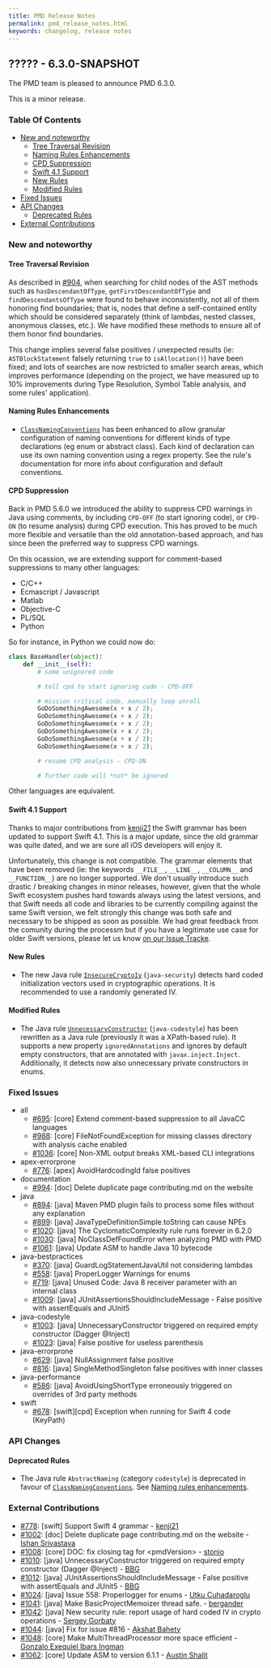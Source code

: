 ```yaml
---
title: PMD Release Notes
permalink: pmd_release_notes.html
keywords: changelog, release notes
---
```


## ????? - 6.3.0-SNAPSHOT

The PMD team is pleased to announce PMD 6.3.0.

This is a minor release.

### Table Of Contents

* [New and noteworthy](#new-and-noteworthy)
    *   [Tree Traversal Revision](#tree-traversal-revision)
    *   [Naming Rules Enhancements](#naming-rules-enhancements)
    *   [CPD Suppression](#cpd-suppression)
    *   [Swift 4.1 Support](#swift-41-support)
    *   [New Rules](#new-rules)
    *   [Modified Rules](#modified-rules)
* [Fixed Issues](#fixed-issues)
* [API Changes](#api-changes)
    *   [Deprecated Rules](#deprecated-rules)
* [External Contributions](#external-contributions)

### New and noteworthy

#### Tree Traversal Revision

As described in [#904](https://github.com/pmd/pmd/issues/904), when searching for child nodes of the AST methods
such as `hasDescendantOfType`, `getFirstDescendantOfType` and `findDescendantsOfType` were found to behave inconsistently,
not all of them honoring find boundaries; that is, nodes that define a self-contained entity which should be considered separately
(think of lambdas, nested classes, anonymous classes, etc.). We have modified these methods to ensure all of them honor
find boundaries.

This change implies several false positives / unexpected results (ie: `ASTBlockStatement` falsely returning `true` to `isAllocation()`)
have been fixed; and lots of searches are now restricted to smaller search areas, which improves performance (depending on the project,
we have measured up to 10% improvements during Type Resolution, Symbol Table analysis, and some rules' application).

#### Naming Rules Enhancements

 *   [`ClassNamingConventions`](pmd_rules_java_codestyle.html#classnamingconventions)
     has been enhanced to allow granular configuration of naming
     conventions for different kinds of type declarations (eg enum or abstract
     class). Each kind of declaration can use its own naming convention
     using a regex property. See the rule's documentation for more info about
     configuration and default conventions.

#### CPD Suppression

Back in PMD 5.6.0 we introduced the ability to suppress CPD warnings in Java using comments, by
including `CPD-OFF` (to start ignoring code), or `CPD-ON` (to resume analysis) during CPD execution.
This has proved to be much more flexible and versatile than the old annotation-based approach,
and has since been the preferred way to suppress CPD warnings.

On this ocassion, we are extending support for comment-based suppressions to many other languages:

*   C/C++
*   Ecmascript / Javascript
*   Matlab
*   Objective-C
*   PL/SQL
*   Python

So for instance, in Python we could now do:

```python
class BaseHandler(object):
    def __init__(self):
        # some unignored code

        # tell cpd to start ignoring code - CPD-OFF

        # mission critical code, manually loop unroll
        GoDoSomethingAwesome(x + x / 2);
        GoDoSomethingAwesome(x + x / 2);
        GoDoSomethingAwesome(x + x / 2);
        GoDoSomethingAwesome(x + x / 2);
        GoDoSomethingAwesome(x + x / 2);
        GoDoSomethingAwesome(x + x / 2);

        # resume CPD analysis - CPD-ON

        # further code will *not* be ignored
```

Other languages are equivalent.

#### Swift 4.1 Support

Thanks to major contributions from [kenji21](https://github.com/kenji21) the Swift grammar has been updated to support Swift 4.1.
This is a major update, since the old grammar was quite dated, and we are sure all iOS developers will enjoy it.

Unfortunately, this change is not compatible. The grammar elements that have been removed (ie: the keywords `__FILE__`,
`__LINE__`, `__COLUMN__` and `__FUNCTION__`) are no longer supported. We don't usually introduce such drastic / breaking
changes in minor releases, however, given that the whole Swift ecosystem pushes hard towards always using the latest
versions, and that Swift needs all code and libraries to be currently compiling against the same Swift version,
we felt strongly this change was both safe and necessary to be shipped as soon as possible. We had great feedback
from the comunity during the processm but if you have a legitimate use case for older Swift versions, please let us know
[on our Issue Tracke](https://github.com/pmd/pmd/issues).

#### New Rules

*   The new Java rule [`InsecureCryptoIv`](pmd_rules_java_security.html#insecurecryptoiv) (`java-security`)
    detects hard coded initialization vectors used in cryptographic operations. It is recommended to use
    a randomly generated IV.

#### Modified Rules

*   The Java rule [`UnnecessaryConstructor`](pmd_rules_java_codestyle.html#unnecessaryconstructor) (`java-codestyle`)
    has been rewritten as a Java rule (previously it was a XPath-based rule). It supports a new property
    `ignoredAnnotations` and ignores by default empty constructors,
    that are annotated with `javax.inject.Inject`. Additionally, it detects now also unnecessary private constructors
    in enums.

### Fixed Issues

*   all
    *   [#695](https://github.com/pmd/pmd/issues/695): \[core] Extend comment-based suppression to all JavaCC languages
    *   [#988](https://github.com/pmd/pmd/issues/988): \[core] FileNotFoundException for missing classes directory with analysis cache enabled
    *   [#1036](https://github.com/pmd/pmd/issues/1036): \[core] Non-XML output breaks XML-based CLI integrations
*   apex-errorprone
    *   [#776](https://github.com/pmd/pmd/issues/776): \[apex] AvoidHardcodingId false positives
*   documentation
    *   [#994](https://github.com/pmd/pmd/issues/994): \[doc] Delete duplicate page contributing.md on the website
*   java
    *   [#894](https://github.com/pmd/pmd/issues/894): \[java] Maven PMD plugin fails to process some files without any explanation
    *   [#899](https://github.com/pmd/pmd/issues/899): \[java] JavaTypeDefinitionSimple.toString can cause NPEs
    *   [#1020](https://github.com/pmd/pmd/issues/1020): \[java] The CyclomaticComplexity rule runs forever in 6.2.0
    *   [#1030](https://github.com/pmd/pmd/pull/1030): \[java] NoClassDefFoundError when analyzing PMD with PMD
    *   [#1061](https://github.com/pmd/pmd/issues/1061): \[java] Update ASM to handle Java 10 bytecode
*   java-bestpractices
    *   [#370](https://github.com/pmd/pmd/issues/370): \[java] GuardLogStatementJavaUtil not considering lambdas
    *   [#558](https://github.com/pmd/pmd/issues/558): \[java] ProperLogger Warnings for enums
    *   [#719](https://github.com/pmd/pmd/issues/719): \[java] Unused Code: Java 8 receiver parameter with an internal class
    *   [#1009](https://github.com/pmd/pmd/issues/1009): \[java] JUnitAssertionsShouldIncludeMessage - False positive with assertEquals and JUnit5
*   java-codestyle
    *   [#1003](https://github.com/pmd/pmd/issues/1003): \[java] UnnecessaryConstructor triggered on required empty constructor (Dagger @Inject)
    *   [#1023](https://github.com/pmd/pmd/issues/1023): \[java] False positive for useless parenthesis
*   java-errorprone
    *   [#629](https://github.com/pmd/pmd/issues/629): \[java] NullAssignment false positive
    *   [#816](https://github.com/pmd/pmd/issues/816): \[java] SingleMethodSingleton false positives with inner classes
*   java-performance
    *   [#586](https://github.com/pmd/pmd/issues/586): \[java] AvoidUsingShortType erroneously triggered on overrides of 3rd party methods
*   swift
    *   [#678](https://github.com/pmd/pmd/issues/678): \[swift][cpd] Exception when running for Swift 4 code (KeyPath)

### API Changes

#### Deprecated Rules

  * The Java rule `AbstractNaming` (category `codestyle`) is deprecated
  in favour of [`ClassNamingConventions`](pmd_rules_java_codestyle.html#classnamingconventions).
  See [Naming rules enhancements](#naming-rules-enhancements).

### External Contributions

*   [#778](https://github.com/pmd/pmd/pull/778): \[swift] Support Swift 4 grammar - [kenji21](https://github.com/kenji21)
*   [#1002](https://github.com/pmd/pmd/pull/1002): \[doc] Delete duplicate page contributing.md on the website - [Ishan Srivastava](https://github.com/ishanSrt)
*   [#1008](https://github.com/pmd/pmd/pull/1008): \[core] DOC: fix closing tag for &lt;pmdVersion> - [stonio](https://github.com/stonio)
*   [#1010](https://github.com/pmd/pmd/pull/1010): \[java] UnnecessaryConstructor triggered on required empty constructor (Dagger @Inject) - [BBG](https://github.com/djydewang)
*   [#1012](https://github.com/pmd/pmd/pull/1012): \[java] JUnitAssertionsShouldIncludeMessage - False positive with assertEquals and JUnit5 - [BBG](https://github.com/djydewang)
*   [#1024](https://github.com/pmd/pmd/pull/1024): \[java] Issue 558: Properlogger for enums - [Utku Cuhadaroglu](https://github.com/utkuc)
*   [#1041](https://github.com/pmd/pmd/pull/1041): \[java] Make BasicProjectMemoizer thread safe. - [bergander](https://github.com/bergander)
*   [#1042](https://github.com/pmd/pmd/pull/1042): \[java] New security rule: report usage of hard coded IV in crypto operations - [Sergey Gorbaty](https://github.com/sgorbaty)
*   [#1044](https://github.com/pmd/pmd/pull/1044): \[java] Fix for issue #816 - [Akshat Bahety](https://github.com/akshatbahety)
*   [#1048](https://github.com/pmd/pmd/pull/1048): \[core] Make MultiThreadProcessor more space efficient - [Gonzalo Exequiel Ibars Ingman](https://github.com/gibarsin)
*   [#1062](https://github.com/pmd/pmd/pull/1062): \[core] Update ASM to version 6.1.1 - [Austin Shalit](https://github.com/AustinShalit)

